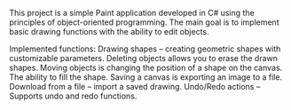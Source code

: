 This project is a simple Paint application developed in C# using the principles of object-oriented programming. The main goal is to implement basic drawing functions with the ability to edit objects.

Implemented functions: Drawing shapes – creating geometric shapes with customizable parameters. Deleting objects allows you to erase the drawn shapes. Moving objects is changing the position of a shape on the canvas. The ability to fill the shape. Saving a canvas is exporting an image to a file. Download from a file – import a saved drawing. Undo/Redo actions – Supports undo and redo functions.
